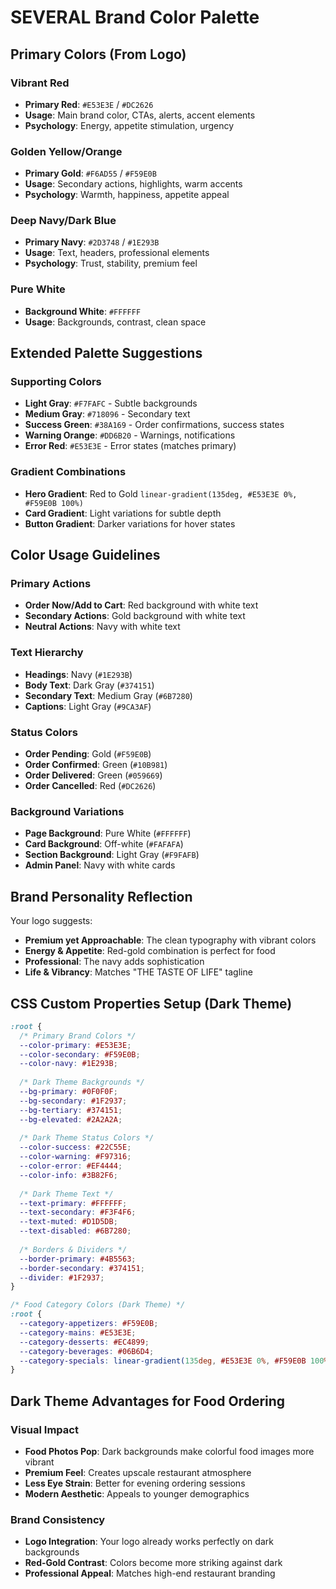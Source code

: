 # SEVERAL Brand Color Palette

## Primary Colors (From Logo)

### **Vibrant Red**
- **Primary Red**: `#E53E3E` / `#DC2626`
- **Usage**: Main brand color, CTAs, alerts, accent elements
- **Psychology**: Energy, appetite stimulation, urgency

### **Golden Yellow/Orange**
- **Primary Gold**: `#F6AD55` / `#F59E0B`
- **Usage**: Secondary actions, highlights, warm accents
- **Psychology**: Warmth, happiness, appetite appeal

### **Deep Navy/Dark Blue**
- **Primary Navy**: `#2D3748` / `#1E293B`
- **Usage**: Text, headers, professional elements 
- **Psychology**: Trust, stability, premium feel

### **Pure White**
- **Background White**: `#FFFFFF`
- **Usage**: Backgrounds, contrast, clean space

## Extended Palette Suggestions

### **Supporting Colors**
- **Light Gray**: `#F7FAFC` - Subtle backgrounds
- **Medium Gray**: `#718096` - Secondary text
- **Success Green**: `#38A169` - Order confirmations, success states
- **Warning Orange**: `#DD6B20` - Warnings, notifications
- **Error Red**: `#E53E3E` - Error states (matches primary)

### **Gradient Combinations**
- **Hero Gradient**: Red to Gold `linear-gradient(135deg, #E53E3E 0%, #F59E0B 100%)`
- **Card Gradient**: Light variations for subtle depth
- **Button Gradient**: Darker variations for hover states

## Color Usage Guidelines

### **Primary Actions**
- **Order Now/Add to Cart**: Red background with white text
- **Secondary Actions**: Gold background with white text
- **Neutral Actions**: Navy with white text

### **Text Hierarchy**
- **Headings**: Navy (`#1E293B`)
- **Body Text**: Dark Gray (`#374151`)
- **Secondary Text**: Medium Gray (`#6B7280`)
- **Captions**: Light Gray (`#9CA3AF`)

### **Status Colors**
- **Order Pending**: Gold (`#F59E0B`)
- **Order Confirmed**: Green (`#10B981`)
- **Order Delivered**: Green (`#059669`)
- **Order Cancelled**: Red (`#DC2626`)

### **Background Variations**
- **Page Background**: Pure White (`#FFFFFF`)
- **Card Background**: Off-white (`#FAFAFA`)
- **Section Background**: Light Gray (`#F9FAFB`)
- **Admin Panel**: Navy with white cards

## Brand Personality Reflection

Your logo suggests:
- **Premium yet Approachable**: The clean typography with vibrant colors
- **Energy & Appetite**: Red-gold combination is perfect for food
- **Professional**: The navy adds sophistication
- **Life & Vibrancy**: Matches "THE TASTE OF LIFE" tagline

## CSS Custom Properties Setup (Dark Theme)

```css
:root {
  /* Primary Brand Colors */
  --color-primary: #E53E3E;
  --color-secondary: #F59E0B;
  --color-navy: #1E293B;
  
  /* Dark Theme Backgrounds */
  --bg-primary: #0F0F0F;
  --bg-secondary: #1F2937;
  --bg-tertiary: #374151;
  --bg-elevated: #2A2A2A;
  
  /* Dark Theme Status Colors */
  --color-success: #22C55E;
  --color-warning: #F97316;
  --color-error: #EF4444;
  --color-info: #3B82F6;
  
  /* Dark Theme Text */
  --text-primary: #FFFFFF;
  --text-secondary: #F3F4F6;
  --text-muted: #D1D5DB;
  --text-disabled: #6B7280;
  
  /* Borders & Dividers */
  --border-primary: #4B5563;
  --border-secondary: #374151;
  --divider: #1F2937;
}

/* Food Category Colors (Dark Theme) */
:root {
  --category-appetizers: #F59E0B;
  --category-mains: #E53E3E;
  --category-desserts: #EC4899;
  --category-beverages: #06B6D4;
  --category-specials: linear-gradient(135deg, #E53E3E 0%, #F59E0B 100%);
}
```

## Dark Theme Advantages for Food Ordering

### **Visual Impact**
- **Food Photos Pop**: Dark backgrounds make colorful food images more vibrant
- **Premium Feel**: Creates upscale restaurant atmosphere
- **Less Eye Strain**: Better for evening ordering sessions
- **Modern Aesthetic**: Appeals to younger demographics

### **Brand Consistency**
- **Logo Integration**: Your logo already works perfectly on dark backgrounds
- **Red-Gold Contrast**: Colors become more striking against dark
- **Professional Appeal**: Matches high-end restaurant branding